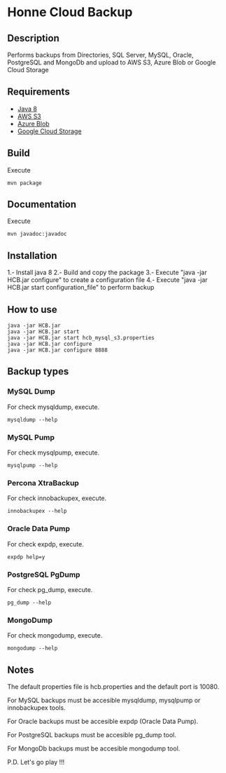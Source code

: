 
# Honne Cloud Backup #

## Description ##
Performs backups from Directories, SQL Server, MySQL, Oracle, PostgreSQL and MongoDb and upload to AWS S3, Azure Blob or Google Cloud Storage

## Requirements ##
* [Java 8](https://www.java.com/es/download/help/java8.html)
* [AWS S3](https://aws.amazon.com/es/s3/)
* [Azure Blob](https://azure.microsoft.com/es-es/services/storage/blobs/)
* [Google Cloud Storage](https://cloud.google.com/storage?hl=es-419)

## Build ##
Execute
~~~
mvn package
~~~

## Documentation ##
Execute
~~~
mvn javadoc:javadoc
~~~

## Installation ##
1.- Install java 8
2.- Build and copy the package
3.- Execute "java -jar HCB.jar configure" to create a configuration file
4.- Execute "java -jar HCB.jar start configuration_file" to perform backup

## How to use ##
~~~
java -jar HCB.jar
java -jar HCB.jar start
java -jar HCB.jar start hcb_mysql_s3.properties
java -jar HCB.jar configure
java -jar HCB.jar configure 8888
~~~

## Backup types ##
### MySQL Dump ###
For check mysqldump, execute.
~~~
mysqldump --help
~~~

### MySQL Pump ###
For check mysqlpump, execute.
~~~
mysqlpump --help
~~~

### Percona XtraBackup ###
For check innobackupex, execute.
~~~
innobackupex --help
~~~

### Oracle Data Pump ###
For check expdp, execute.
~~~
expdp help=y
~~~

### PostgreSQL PgDump ###
For check pg_dump, execute.
~~~
pg_dump --help
~~~

### MongoDump ###
For check mongodump, execute.
~~~
mongodump --help
~~~

## Notes ##
The default properties file is hcb.properties and the default port is 10080.

For MySQL backups must be accesible mysqldump, mysqlpump or innobackupex tools.

For Oracle backups must be accesible expdp (Oracle Data Pump).

For PostgreSQL backups must be accesible pg_dump tool.

For MongoDb backups must be accesible mongodump tool.

P.D. Let's go play !!!

